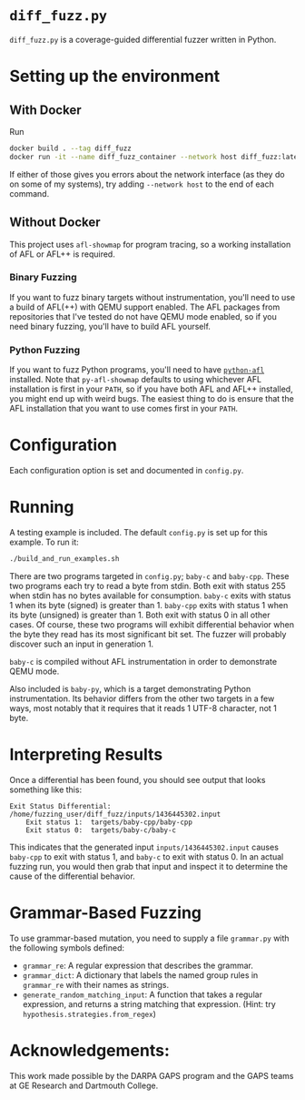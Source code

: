 # `diff_fuzz.py`
`diff_fuzz.py` is a coverage-guided differential fuzzer written in Python.

# Setting up the environment

## With Docker
Run
```sh
docker build . --tag diff_fuzz
docker run -it --name diff_fuzz_container --network host diff_fuzz:latest /bin/bash
```

If either of those gives you errors about the network interface (as they do on some of my systems), try adding `--network host` to the end of each command.

## Without Docker
This project uses `afl-showmap` for program tracing, so a working installation of AFL or AFL++ is required.

### Binary Fuzzing
If you want to fuzz binary targets without instrumentation, you'll need to use a build of AFL(++) with QEMU support enabled.
The AFL packages from repositories that I've tested do not have QEMU mode enabled, so if you need binary fuzzing, you'll have to build AFL yourself.

### Python Fuzzing
If you want to fuzz Python programs, you'll need to have [`python-afl`](https://github.com/jwilk/python-afl) installed.
Note that `py-afl-showmap` defaults to using whichever AFL installation is first in your `PATH`, so if you have both AFL and AFL++ installed, you might end up with weird bugs.
The easiest thing to do is ensure that the AFL installation that you want to use comes first in your `PATH`.

# Configuration
Each configuration option is set and documented in `config.py`.

# Running
A testing example is included. The default `config.py` is set up for this example.
To run it:
```sh
./build_and_run_examples.sh
```

There are two programs targeted in `config.py`; `baby-c` and `baby-cpp`.
These two programs each try to read a byte from stdin.
Both exit with status 255 when stdin has no bytes available for consumption.
`baby-c` exits with status 1 when its byte (signed) is greater than 1.
`baby-cpp` exits with status 1 when its byte (unsigned) is greater than 1.
Both exit with status 0 in all other cases.
Of course, these two programs will exhibit differential behavior when the byte they read has its most significant bit set.
The fuzzer will probably discover such an input in generation 1.

`baby-c` is compiled without AFL instrumentation in order to demonstrate QEMU mode.

Also included is `baby-py`, which is a target demonstrating Python instrumentation.
Its behavior differs from the other two targets in a few ways, most notably that it requires that it reads 1 UTF-8 character, not 1 byte.

# Interpreting Results
Once a differential has been found, you should see output that looks something like this:
```
Exit Status Differential: /home/fuzzing_user/diff_fuzz/inputs/1436445302.input
    Exit status 1:	targets/baby-cpp/baby-cpp
    Exit status 0:	targets/baby-c/baby-c
```
This indicates that the generated input `inputs/1436445302.input` causes `baby-cpp` to exit with status 1, and `baby-c` to exit with status 0.
In an actual fuzzing run, you would then grab that input and inspect it to determine the cause of the differential behavior.

# Grammar-Based Fuzzing
To use grammar-based mutation, you need to supply a file `grammar.py` with the following symbols defined:
- `grammar_re`:   A regular expression that describes the grammar.
- `grammar_dict`: A dictionary that labels the named group rules in `grammar_re` with their names as strings.
- `generate_random_matching_input`: A function that takes a regular expression, and returns a string matching that expression. (Hint: try `hypothesis.strategies.from_regex`)

# Acknowledgements:
This work made possible by the DARPA GAPS program and the GAPS teams at GE Research and Dartmouth College.

